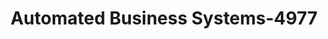 ---
f_zip-code: 76034
f_state-code: TX
title: Automated Business Systems-4977
f_phone: 817-577-5575
f_city-only: Colleyville
f_address: 4400 Colleyville Boulevard Suite B Colleyville
f_location-unique-id: '4977'
slug: automated-business-systems-4977
updated-on: '2024-05-30T13:46:58.046Z'
created-on: '2024-05-30T13:36:59.803Z'
published-on: '2024-05-30T13:54:32.469Z'
f_city-state: cms/city/colleyville-tx.md
f_company: cms/company/automated-business-systems.md
f_state: cms/state/texas.md
layout: '[payday-loan].html'
tags: payday-loan
---